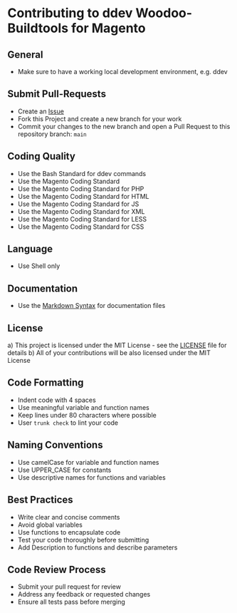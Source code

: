 # Contributing to ddev Woodoo-Buildtools for Magento

## General
- Make sure to have a working local development environment, e.g. ddev

## Submit Pull-Requests
- Create an [Issue](https://github.com/dermatz/ddev-woodoo-buildtools-magento/issues)
- Fork this Project and create a new branch for your work
- Commit your changes to the new branch and open a Pull Request to this repository branch: `main`

## Coding Quality
- Use the Bash Standard for ddev commands
- Use the Magento Coding Standard
- Use the Magento Coding Standard for PHP
- Use the Magento Coding Standard for HTML
- Use the Magento Coding Standard for JS
- Use the Magento Coding Standard for XML
- Use the Magento Coding Standard for LESS
- Use the Magento Coding Standard for CSS

## Language
- Use Shell only

## Documentation
- Use the [Markdown Syntax](https://www.markdownguide.org/basic-syntax/) for documentation files

## License
a) This project is licensed under the MIT License - see the [LICENSE](./LICENSE) file for details
b) All of your contributions will be also licensed under the MIT License

## Code Formatting
- Indent code with 4 spaces
- Use meaningful variable and function names
- Keep lines under 80 characters where possible
- User `trunk check` to lint your code

## Naming Conventions
- Use camelCase for variable and function names
- Use UPPER_CASE for constants
- Use descriptive names for functions and variables

## Best Practices
- Write clear and concise comments
- Avoid global variables
- Use functions to encapsulate code
- Test your code thoroughly before submitting
- Add Description to functions and describe parameters

## Code Review Process
- Submit your pull request for review
- Address any feedback or requested changes
- Ensure all tests pass before merging

